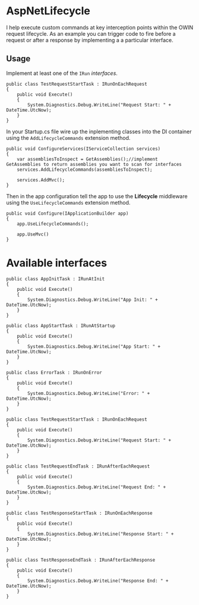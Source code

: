 # AspNetLifecycle
I help execute custom commands at key interception points within the OWIN request lifecycle. As an example you can trigger code to fire before a request or after a response by implementing a a particular interface.

## Usage

Implement at least one of the `IRun` *interfaces*.

    public class TestRequestStartTask : IRunOnEachRequest
    {
        public void Execute()
        {
            System.Diagnostics.Debug.WriteLine("Request Start: " + DateTime.UtcNow);
        }
    }

In your Startup.cs file wire up the inplementing classes into the DI container using the `AddLifecycleCommands` extension method.

    public void ConfigureServices(IServiceCollection services)
    {
        var assembliesToInspect = GetAssemblies();//implement GetAssemblies to return assemblies you want to scan for interfaces
        services.AddLifecycleCommands(assembliesToInspect);

        services.AddMvc();
    }
    
Then in the app configuration tell the app to use the **Lifecycle** middleware using the `UseLifecycleCommands` extension method.

    public void Configure(IApplicationBuilder app)
    {
        app.UseLifecycleCommands();

        app.UseMvc()
    }
    
# Available interfaces


    public class AppInitTask : IRunAtInit
    {
        public void Execute()
        {
            System.Diagnostics.Debug.WriteLine("App Init: " + DateTime.UtcNow);
        }
    }

    public class AppStartTask : IRunAtStartup
    {
        public void Execute()
        {
            System.Diagnostics.Debug.WriteLine("App Start: " + DateTime.UtcNow);
        }
    }

    public class ErrorTask : IRunOnError
    {
        public void Execute()
        {
            System.Diagnostics.Debug.WriteLine("Error: " + DateTime.UtcNow);
        }
    }

    public class TestRequestStartTask : IRunOnEachRequest
    {
        public void Execute()
        {
            System.Diagnostics.Debug.WriteLine("Request Start: " + DateTime.UtcNow);
        }
    }

    public class TestRequestEndTask : IRunAfterEachRequest
    {
        public void Execute()
        {
            System.Diagnostics.Debug.WriteLine("Request End: " + DateTime.UtcNow);
        }
    }

    public class TestResponseStartTask : IRunOnEachResponse
    {
        public void Execute()
        {
            System.Diagnostics.Debug.WriteLine("Response Start: " + DateTime.UtcNow);
        }
    }

    public class TestResponseEndTask : IRunAfterEachResponse
    {
        public void Execute()
        {
            System.Diagnostics.Debug.WriteLine("Response End: " + DateTime.UtcNow);
        }
    }

